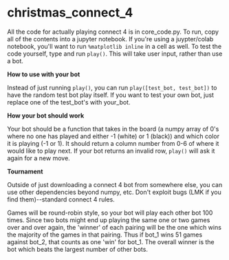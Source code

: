 # christmas_connect_4

All the code for actually playing connect 4 is in core_code.py.  To run, copy all of the contents into a jupyter notebook.  If you're using a juypter/colab notebook, you'll want to run `%matplotlib inline` in a cell as well.  To test the code yourself, type and run `play()`.  This will take user input, rather than use a bot.

**How to use with your bot**

Instead of just running `play()`, you can run `play([test_bot, test_bot])` to have the random test bot play itself.  If you want to test your own bot, just replace one of the test_bot's with your_bot.

**How your bot should work**

Your bot should be a function that takes in the board (a numpy array of 0's where no one has played and either -1 (white) or 1 (black)) and which color it is playing (-1 or 1).  It should return a column number from 0-6 of where it would like to play next.  If your bot returns an invalid row, `play()` will ask it again for a new move.

**Tournament**

Outside of just downloading a connect 4 bot from somewhere else, you can use other dependencies beyond numpy, etc.  Don't exploit bugs (LMK if you find them)--standard connect 4 rules.

Games will be round-robin style, so your bot will play each other bot 100 times.  Since two bots might end up playing the same one or two games over and over again, the 'winner' of each pairing will be the one which wins the majority of the games in that pairing.  Thus if bot_1 wins 51 games against bot_2, that counts as one 'win' for bot_1.  The overall winner is the bot which beats the largest number of other bots.
